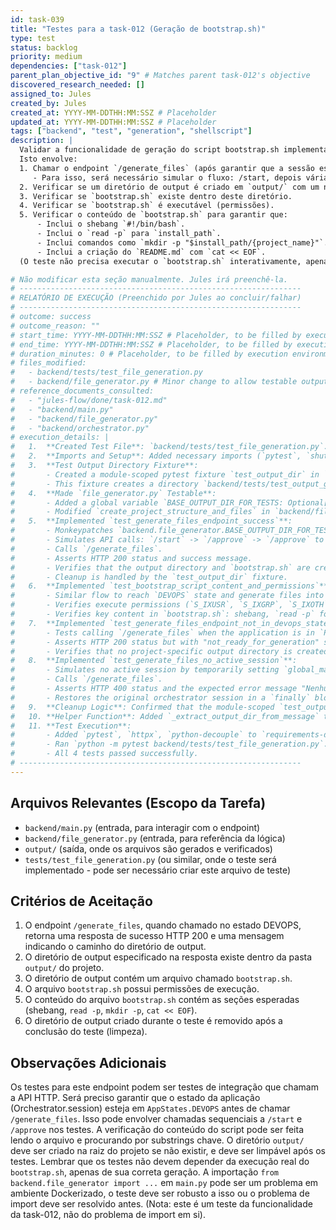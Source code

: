 ```yaml
---
id: task-039
title: "Testes para a task-012 (Geração de bootstrap.sh)"
type: test
status: backlog
priority: medium
dependencies: ["task-012"]
parent_plan_objective_id: "9" # Matches parent task-012's objective
discovered_research_needed: []
assigned_to: Jules
created_by: Jules
created_at: YYYY-MM-DDTHH:MM:SSZ # Placeholder
updated_at: YYYY-MM-DDTHH:MM:SSZ # Placeholder
tags: ["backend", "test", "generation", "shellscript"]
description: |
  Validar a funcionalidade de geração do script bootstrap.sh implementada na task-012.
  Isto envolve:
  1. Chamar o endpoint `/generate_files` (após garantir que a sessão está no estado AppStates.DEVOPS).
     - Para isso, será necessário simular o fluxo: /start, depois várias chamadas a /approve até atingir DEVOPS.
  2. Verificar se um diretório de output é criado em `output/` com um nome esperado (ex: `projectname_timestamp`).
  3. Verificar se `bootstrap.sh` existe dentro deste diretório.
  4. Verificar se `bootstrap.sh` é executável (permissões).
  5. Verificar o conteúdo de `bootstrap.sh` para garantir que:
      - Inclui o shebang `#!/bin/bash`.
      - Inclui o `read -p` para `install_path`.
      - Inclui comandos como `mkdir -p "$install_path/{project_name}"`.
      - Inclui a criação do `README.md` com `cat << EOF`.
  (O teste não precisa executar o `bootstrap.sh` interativamente, apenas validar sua criação e conteúdo estático).

# Não modificar esta seção manualmente. Jules irá preenchê-la.
# ---------------------------------------------------------------
# RELATÓRIO DE EXECUÇÃO (Preenchido por Jules ao concluir/falhar)
# ---------------------------------------------------------------
# outcome: success
# outcome_reason: ""
# start_time: YYYY-MM-DDTHH:MM:SSZ # Placeholder, to be filled by execution environment
# end_time: YYYY-MM-DDTHH:MM:SSZ # Placeholder, to be filled by execution environment
# duration_minutes: 0 # Placeholder, to be filled by execution environment
# files_modified:
#   - backend/tests/test_file_generation.py
#   - backend/file_generator.py # Minor change to allow testable output directory
# reference_documents_consulted:
#   - "jules-flow/done/task-012.md"
#   - "backend/main.py"
#   - "backend/file_generator.py"
#   - "backend/orchestrator.py"
# execution_details: |
#   1.  **Created Test File**: `backend/tests/test_file_generation.py`.
#   2.  **Imports and Setup**: Added necessary imports (`pytest`, `shutil`, `os`, `stat`, `TestClient`, `AppStates`, `Optional`) and initialized `TestClient(app)`.
#   3.  **Test Output Directory Fixture**:
#       - Created a module-scoped pytest fixture `test_output_dir` in `backend/tests/test_file_generation.py`.
#       - This fixture creates a directory `backend/tests/test_output_gen_files/` before module tests run and removes it after they complete.
#   4.  **Made `file_generator.py` Testable**:
#       - Added a global variable `BASE_OUTPUT_DIR_FOR_TESTS: Optional[str] = None` to `backend/file_generator.py`.
#       - Modified `create_project_structure_and_files` in `backend/file_generator.py` to use `BASE_OUTPUT_DIR_FOR_TESTS` if set, otherwise defaulting to its original `base_output_dir="output"`. This allows tests to redirect output.
#   5.  **Implemented `test_generate_files_endpoint_success`**:
#       - Monkeypatches `backend.file_generator.BASE_OUTPUT_DIR_FOR_TESTS` to the path from `test_output_dir` fixture.
#       - Simulates API calls: `/start` -> `/approve` -> `/approve` to reach `DEVOPS` state.
#       - Calls `/generate_files`.
#       - Asserts HTTP 200 status and success message.
#       - Verifies that the output directory and `bootstrap.sh` are created within the fixture-managed test output directory.
#       - Cleanup is handled by the `test_output_dir` fixture.
#   6.  **Implemented `test_bootstrap_script_content_and_permissions`**:
#       - Similar flow to reach `DEVOPS` state and generate files into the test output directory.
#       - Verifies execute permissions (`S_IXUSR`, `S_IXGRP`, `S_IXOTH`) of the generated `bootstrap.sh` using `os.stat()`.
#       - Verifies key content in `bootstrap.sh`: shebang, `read -p` for project name, `mkdir -p` with project name, `cat << EOF` for README.
#   7.  **Implemented `test_generate_files_endpoint_not_in_devops_state`**:
#       - Tests calling `/generate_files` when the application is in `PLANNING` and `ISSUES` states.
#       - Asserts HTTP 200 status but with "not_ready_for_generation" status in the JSON response.
#       - Verifies that no project-specific output directory is created in the test output directory.
#   8.  **Implemented `test_generate_files_no_active_session`**:
#       - Simulates no active session by temporarily setting `global_main_orchestrator.session = None` (from `backend.main`).
#       - Calls `/generate_files`.
#       - Asserts HTTP 400 status and the expected error message "Nenhuma sessão de projeto ativa."
#       - Restores the original orchestrator session in a `finally` block.
#   9.  **Cleanup Logic**: Confirmed that the module-scoped `test_output_dir` fixture correctly manages the lifecycle of the test output directory, making individual test cleanup of generated project subfolders unnecessary if they are within this managed directory.
#   10. **Helper Function**: Added `_extract_output_dir_from_message` to parse the output directory from API responses.
#   11. **Test Execution**:
#       - Added `pytest`, `httpx`, `python-decouple` to `requirements-dev.txt` and installed them.
#       - Ran `python -m pytest backend/tests/test_file_generation.py`.
#       - All 4 tests passed successfully.
# ---------------------------------------------------------------
---
```


## Arquivos Relevantes (Escopo da Tarefa)
* `backend/main.py` (entrada, para interagir com o endpoint)
* `backend/file_generator.py` (entrada, para referência da lógica)
* `output/` (saída, onde os arquivos são gerados e verificados)
* `tests/test_file_generation.py` (ou similar, onde o teste será implementado - pode ser necessário criar este arquivo de teste)

## Critérios de Aceitação
1. O endpoint `/generate_files`, quando chamado no estado DEVOPS, retorna uma resposta de sucesso HTTP 200 e uma mensagem indicando o caminho do diretório de output.
2. O diretório de output especificado na resposta existe dentro da pasta `output/` do projeto.
3. O diretório de output contém um arquivo chamado `bootstrap.sh`.
4. O arquivo `bootstrap.sh` possui permissões de execução.
5. O conteúdo do arquivo `bootstrap.sh` contém as seções esperadas (shebang, `read -p`, `mkdir -p`, `cat << EOF`).
6. O diretório de output criado durante o teste é removido após a conclusão do teste (limpeza).

## Observações Adicionais
Os testes para este endpoint podem ser testes de integração que chamam a API HTTP.
Será preciso garantir que o estado da aplicação (Orchestrator.session) esteja em `AppStates.DEVOPS` antes de chamar `/generate_files`. Isso pode envolver chamadas sequenciais a `/start` e `/approve` nos testes.
A verificação do conteúdo do script pode ser feita lendo o arquivo e procurando por substrings chave.
O diretório `output/` deve ser criado na raiz do projeto se não existir, e deve ser limpável após os testes.
Lembrar que os testes não devem depender da execução real do `bootstrap.sh`, apenas de sua correta geração.
A importação `from backend.file_generator import ...` em `main.py` pode ser um problema em ambiente Dockerizado, o teste deve ser robusto a isso ou o problema de import deve ser resolvido antes. (Nota: este é um teste da funcionalidade da task-012, não do problema de import em si).
